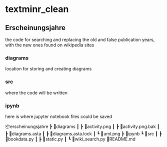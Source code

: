# textminr_clean

## Erscheinungsjahre

the code for searching and replacing the old and false publication years, with the new ones found on wikipedia sites

### diagrams

location for storing and creating diagrams

### src

where the code will be written

### ipynb

here is where jupyter notebook files could be saved

📦erscheinungsjahre
 ┣ 📂diagrams
 ┃ ┣ 📜activity.png
 ┃ ┣ 📜activity.png.bak
 ┃ ┣ 📜diagrams.asta
 ┃ ┣ 📜diagrams.asta.lock
 ┃ ┗ 📜uml.png
 ┣ 📂ipynb
 ┗ 📂src
 ┃ ┣ 📜bookdata.py
 ┃ ┣ 📜static.py
 ┃ ┗ 📜wiki_search.py
📜README.md